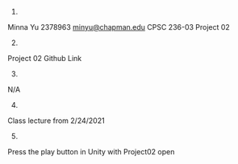 1)
Minna Yu
2378963
minyu@chapman.edu
CPSC 236-03
Project 02

2)
Project 02 Github Link

3) 
N/A

4)
Class lecture from 2/24/2021

5)
Press the play button in Unity with Project02 open
